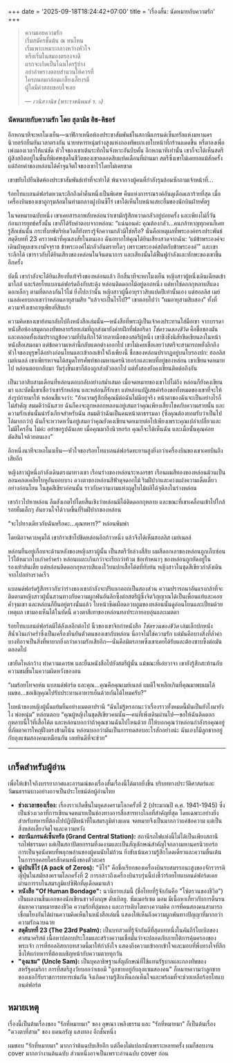 +++
date = '2025-09-18T18:24:42+07:00'
title = 'เรื่องสั้น: นัดหมายกับความรัก'
+++
> ความเอยความรัก  
> เริ่มสมัครชั้นต้น ณ หนไหน  
> เริ่มเพาะเหมาะกลางหว่างหัวใจ   
> หรือเริ่มในสมองตรองจงดี  
> แรกจะเกิดเป็นไฉนใครรู้บ้าง  
> อย่าอำพรางตอบสำนวนให้ควรที่  
> ใครถนอมกล่อมเกลี้ยงเลี้ยงรตี  
> ผู้ใดมีคำตอบขอบใจเอย  
>  
> — *เวนิสวานิช (พระราชนิพนธ์ ร. ๖)*

### นัดหมายกับความรัก โดย สุลามิธ อิช-คิชอร์

อีกหกนาทีจะหกโมงเย็น—นาฬิกาเหนือห้องประชาสัมพันธ์ในสถานีแกรนด์เซ็นทรัลแห่งมหานครนิวยอร์กยืนยันเวลาตรงกัน นายทหารหนุ่มร่างสูงแห่งกองทัพบกเงยใบหน้าที่กร้านแดดขึ้น หรี่ตาลงเพื่อเพ่งมองเวลาให้แน่ชัด หัวใจของเขาเต้นระทึกในจังหวะอันบีบคั้น อีกหกนาทีเท่านั้น เขาก็จะได้เห็นสตรีผู้สิงสถิตอยู่ในพื้นที่พิเศษสุดในชีวิตของเขาตลอดสิบแปดเดือนที่ผ่านมา สตรีซึ่งเขาไม่เคยยลแม้สักครั้ง แต่ถ้อยคำของหล่อนได้ค้ำจุนจิตใจของเขาไว้โดยไม่เคยขาด

เขาขยับไปยืนชิดห้องประชาสัมพันธ์เท่าที่จะทำได้ พ้นจากวงผู้คนที่กำลังรุมล้อมซักถามเจ้าหน้าที่...

ร้อยโทแบลนด์ฟอร์ดหวนระลึกถึงค่ำคืนหนึ่งเป็นพิเศษ คืนแห่งการรณรงค์อันดุเดือดเลวร้ายที่สุด เมื่อเครื่องบินของเขาถูกรุมล้อมในท่ามกลางฝูงบินซีโร่ เขาได้เห็นใบหน้าแสยะยิ้มของนักบินฝ่ายศัตรู

ในจดหมายฉบับหนึ่ง เขาเคยสารภาพกับหล่อนว่าเขามักรู้สึกหวาดกลัวอยู่บ่อยครั้ง และเพียงไม่กี่วันก่อนการยุทธ์ครั้งนั้น เขาก็ได้รับคำตอบจากหล่อน: “แน่นอนค่ะ คุณต้องกลัว...คนกล้าหาญทุกคนก็เคยรู้สึกเช่นนั้น กระทั่งกษัตริย์เดวิดก็ยังทรงรู้จักความกลัวมิใช่หรือ? นั่นคือเหตุผลที่พระองค์ทรงประพันธ์สดุดีบทที่ 23 คราวหน้าที่คุณสงสัยในตนเอง ฉันอยากให้คุณได้ยินเสียงสวดจากฉัน: ‘แม้ข้าพระองค์จะเดินฝ่าหุบเขาเงามัจจุราช ข้าพระองค์ไม่กลัวอันตรายใดๆ เพราะพระองค์สถิตกับข้าพระองค์’” และเขาระลึกได้ เขาราวกับได้ยินเสียงของหล่อนในจินตนาการ และเสียงนั้นได้ฟื้นฟูกำลังและทักษะของเขาขึ้นอีกครั้ง

บัดนี้ เขากำลังจะได้ยินเสียงที่แท้จริงของหล่อนแล้ว อีกสี่นาทีจะหกโมงเย็น หญิงสาวผู้หนึ่งเดินเฉียดเข้ามาใกล้ และร้อยโทแบลนด์ฟอร์ดถึงกับสะดุ้ง หล่อนติดดอกไม้อยู่ดอกหนึ่ง แต่หาใช่ดอกกุหลาบสีแดงดอกเล็กๆ ตามที่ตกลงกันไว้ไม่ ยิ่งไปกว่านั้น หญิงสาวผู้นี้อายุราวสิบแปดปีเท่านั้นเอง แต่ฮอลลิส เมย์เนลล์เคยบอกเขาว่าหล่อนอายุสามสิบ “แล้วจะเป็นไรไป?” เขาตอบไปว่า “ผมอายุสามสิบสอง” ทั้งที่ความจริงเขาอายุเพียงยี่สิบเก้า

ความคิดของเขาย้อนกลับไปถึงหนังสือเล่มนั้น—หนังสือที่พระผู้เป็นเจ้าคงประทานใส่มือเขา จากบรรดาหนังสือห้องสมุดกองทัพหลายร้อยเล่มที่ถูกส่งมายังค่ายฝึกที่ฟลอริดา *โซ่ตรวนของชีวิต* คือชื่อของมัน และตลอดทั้งเล่มปรากฏข้อความที่บันทึกไว้ด้วยลายมือของสตรีผู้หนึ่ง เขาชิงชังนิสัยขีดเขียนลงในหน้าหนังสือเสมอมา แต่ข้อความเหล่านี้กลับแตกต่างออกไป เขาไม่เคยเชื่อเลยว่าสตรีจะสามารถหยั่งลึกถึงหัวใจของบุรุษได้อย่างอ่อนโยนและเข้าอกเข้าใจถึงเพียงนี้ ชื่อของหล่อนปรากฏอยู่บนใบรองปก: ฮอลลิส เมย์เนลล์ เขาเพียรหาจนได้สมุดโทรศัพท์ของมหานครนิวยอร์กและพบที่อยู่ของหล่อน เขาเขียนจดหมายไป หล่อนตอบกลับมา วันรุ่งขึ้นเขาก็ต้องถูกส่งตัวออกไป แต่ทั้งสองยังคงเขียนติดต่อถึงกัน

เป็นเวลาสิบสามเดือนที่หล่อนตอบกลับอย่างสม่ำเสมอ เมื่อจดหมายของเขาไปไม่ถึง หล่อนก็ยังคงเขียนมา และบัดนี้เขาเชื่อว่าเขารักหล่อน และหล่อนก็รักเขา แต่หล่อนปฏิเสธคำร้องขอทั้งหมดของเขาที่จะให้ส่งรูปถ่ายมาให้ หล่อนชี้แจงว่า: “ถ้าความรู้สึกที่คุณมีต่อฉันไม่มีอยู่จริง หน้าตาของฉันจะเป็นอย่างไรก็ไม่สำคัญ สมมติว่าฉันสวย ฉันก็คงจะถูกหลอกหลอนอยู่เสมอว่าคุณเพียงเสี่ยงโชคกับความสวยนั้น และความรักเช่นนั้นน่ารังเกียจสำหรับฉัน สมมติว่าฉันเป็นคนหน้าตาธรรมดา (ซึ่งคุณต้องยอมรับว่าเป็นไปได้มากกว่า) ฉันก็จะหวาดหวั่นอยู่เสมอว่าคุณยังคงเขียนจดหมายต่อไปเพียงเพราะคุณเปล่าเปลี่ยวและไม่มีใครอื่น ไม่ค่ะ อย่าขอรูปฉันเลย เมื่อคุณมาถึงนิวยอร์ก คุณก็จะได้เห็นฉัน และเมื่อนั้นคุณค่อยตัดสินใจด้วยตนเอง”

อีกหนึ่งนาทีจะหกโมงเย็น—หัวใจของร้อยโทแบลนด์ฟอร์ดทะยานสูงยิ่งกว่าเครื่องบินของเขาเคยบินถึงเสียอีก

หญิงสาวผู้หนึ่งกำลังเดินตรงมาทางเขา เรือนร่างของหล่อนระหงอรชร เรือนผมสีทองของหล่อนม้วนเป็นลอนคลอเคลียใบหูอันบอบบาง ดวงตาของหล่อนสีฟ้าดุจดอกไม้ ริมฝีปากและคางแฝงความเด็ดเดี่ยวอย่างอ่อนโยน ในชุดสีเขียวอ่อนนั้น ราวกับความงามแห่งฤดูใบไม้ผลิได้จุติลงในร่างหล่อน

เขาก้าวไปหาหล่อน ลืมสังเกตไปโดยสิ้นเชิงว่าหล่อนมิได้ติดดอกกุหลาบ และขณะที่เขาเคลื่อนเข้าไปใกล้ รอยยิ้มเล็กๆ อันยวนใจได้วาดขึ้นที่ริมฝีปากของหล่อน

“จะไปทางเดียวกับฉันหรือคะ...คุณทหาร?” หล่อนพึมพำ

โดยมิอาจควบคุมได้ เขาก้าวเข้าไปชิดหล่อนอีกก้าวหนึ่ง แล้วจึงได้เห็นฮอลลิส เมย์เนลล์

หล่อนยืนอยู่เกือบจะด้านหลังของหญิงสาวผู้นั้น เป็นสตรีวัยล่วงสี่สิบ ผมสีดอกเลาของหล่อนถูกเก็บซ่อนไว้ใต้หมวกใบเก่าคร่ำคร่า หล่อนเผละเกินกว่าจะเรียกว่าท้วม ข้อเท้าหนาๆ ของหล่อนถูกยัดอยู่ในรองเท้าส้นเตี้ย แต่หล่อนติดดอกกุหลาบสีแดงไว้บนปกเสื้อโค้ตที่ยับย่น หญิงสาวในชุดสีเขียวกำลังเดินจากไปอย่างรวดเร็ว

แบลนด์ฟอร์ดรู้สึกราวกับว่าร่างของเขากำลังจะปริแยกออกเป็นสองส่วน ความปรารถนาอันแรงกล้าที่จะติดตามหญิงสาวผู้นั้นสวนทางกับความผูกพันอันลึกซึ้งต่อสตรีผู้ซึ่งจิตวิญญาณได้เป็นเพื่อนแท้และคอยค้ำจุนเขา และหล่อนก็ยืนอยู่ตรงนั้นแล้ว ใบหน้าซีดเผือดอวบอูมของหล่อนนั้นดูอ่อนโยนและเปี่ยมด้วยเหตุผล เขามองเห็นได้ในบัดนี้ ดวงตาสีเทาของหล่อนทอประกายอบอุ่นและเมตตา

ร้อยโทแบลนด์ฟอร์ดมิได้ลังเลอีกต่อไป นิ้วของเขาจิกกำหนังสือ *โซ่ตรวนของชีวิต* เล่มเล็กปกหนังสีน้ำเงินเก่าคร่ำซึ่งเป็นเครื่องยืนยันตัวตนของเขากับหล่อน นี่อาจไม่ใช่ความรัก แต่มันคือบางสิ่งที่ล้ำค่า บางทีอาจเป็นสิ่งที่หายากยิ่งกว่าความรักเสียอีก—นั่นคือมิตรภาพซึ่งเขาเคยได้รับและต้องซาบซึ้งต่อมันตลอดไป

เขายืดไหล่กว้าง ทำความเคารพ และยื่นหนังสือไปยังสตรีผู้นั้น แม้ขณะที่เอ่ยวาจา เขายังรู้สึกสะท้านกับความขมขื่นในความผิดหวังของตน

“ผมร้อยโทจอห์น แบลนด์ฟอร์ด และคุณ...คุณคือคุณเมย์เนลล์ ผมดีใจเหลือเกินที่คุณมาพบผมได้ ผมขอ...ขอเชิญคุณไปรับประทานอาหารเย็นด้วยกันได้ไหมครับ?”

ใบหน้าของหญิงผู้นั้นแย้มยิ้มอย่างเมตตาปรานี “ฉันไม่รู้หรอกนะว่าเรื่องราวทั้งหมดนี้มันเป็นยังไงมายังไง พ่อหนุ่ม” หล่อนตอบ “คุณผู้หญิงในชุดสีเขียวคนนั้น—คนที่เพิ่งเดินผ่านไป—ขอให้ฉันติดดอกกุหลาบนี้ไว้ที่เสื้อโค้ต และหล่อนบอกว่าถ้าคุณชวนฉันไปไหนด้วย ก็ให้บอกคุณว่าหล่อนกำลังรอคุณอยู่ที่ภัตตาคารใหญ่ฝั่งตรงข้ามโน้น หล่อนบอกว่ามันเป็นการทดสอบอะไรสักอย่างน่ะ ฉันเองก็มีลูกชายอยู่กับลุงแซมสองคนเหมือนกัน เลยยินดีที่จะช่วย”

---
## เกร็ดสำหรับผู้อ่าน

เพื่อให้เข้าใจถึงบรรยากาศและอารมณ์ของเรื่องสั้นเรื่องนี้ได้มากยิ่งขึ้น บริบททางประวัติศาสตร์และวัฒนธรรมบางอย่างอาจเป็นประโยชน์ต่อผู้อ่านไทย

* **ช่วงเวลาของเรื่อง:** เรื่องราวเกิดขึ้นในยุคสงครามโลกครั้งที่ 2 (ประมาณปี ค.ศ. 1941-1945) ซึ่งเป็นช่วงเวลาที่การเขียนจดหมายเป็นช่องทางการสื่อสารทางไกลที่สำคัญที่สุด โดยเฉพาะอย่างยิ่งสำหรับทหารที่ต้องไปปฏิบัติหน้าที่ในสมรภูมิต่างแดน จดหมายจึงเป็นมากกว่าแค่ข้อความ แต่เป็นสิ่งหล่อเลี้ยงจิตใจและความหวัง
* **สถานีแกรนด์เซ็นทรัล (Grand Central Station):** สถานีรถไฟแห่งนี้ไม่ได้เป็นเพียงสถานีรถไฟธรรมดา แต่เป็นสถาปัตยกรรมที่งดงามและเป็นสัญลักษณ์สำคัญใจกลางมหานครนิวยอร์ก การเป็นจุดนัดพบที่พลุกพล่านของผู้คนนับไม่ถ้วน ยิ่งขับเน้นความรู้สึกโดดเดี่ยวและความตื่นเต้นในการรอคอยใครสักคนหนึ่งของตัวละคร
* **ฝูงบินซีโร่ (A pack of Zeros):** "ซีโร่" คือชื่อเรียกของเครื่องบินรบสมรรถนะสูงของจักรวรรดิญี่ปุ่นในสมัยสงครามโลกครั้งที่ 2 การกล่าวถึงเครื่องบินรบรุ่นนี้บ่งชี้ว่าร้อยโทแบลนด์ฟอร์ดเคยผ่านการรบในสมรภูมิแปซิฟิกที่ดุเดือดมาแล้ว
* **หนังสือ "Of Human Bondage":** นวนิยายเล่มนี้ (ชื่อไทยที่รู้จักกันคือ "โซ่ตรวนของชีวิต") เป็นผลงานชิ้นเอกของนักเขียนชาวอังกฤษ ดับเบิลยู. ซัมเมอร์เซต มอม มีเนื้อหาเกี่ยวกับการดิ้นรนค้นหาความหมายของชีวิต ความรักที่ลุ่มหลง และการเติบโตทางความคิด การที่คนสองคนสามารถเชื่อมโยงกันได้ผ่านความคิดเห็นในหนังสือเล่มนี้ แสดงให้เห็นถึงความผูกพันทางปัญญาที่มากกว่าความรักฉาบฉวย
* **สดุดีบทที่ 23 (The 23rd Psalm):** เป็นบทสวดที่รู้จักกันดีที่สุดบทหนึ่งในคัมภีร์ไบเบิลของศาสนาคริสต์ เนื้อหาปลอบประโลมและสร้างความเชื่อมั่นว่าจะปลอดภัยภายใต้การคุ้มครองของพระเจ้า การที่ฮอลลิสยกบทสวดนี้มาให้กำลังใจ แสดงถึงความเข้าอกเข้าใจและมอบที่พึ่งทางใจที่ลึกซึ้งให้แก่ทหารที่ต้องเผชิญหน้ากับความตายทุกวัน
* **"ลุงแซม" (Uncle Sam):** เป็นบุคลาธิษฐานสัญลักษณ์ที่ใช้แทนรัฐบาลและกองทัพของสหรัฐอเมริกา การที่สตรีสูงวัยบอกว่าเธอมี "ลูกชายอยู่กับลุงแซมสองคน" ก็หมายความว่าลูกชายของเธอก็รับราชการทหารเช่นกัน จึงเกิดความรู้สึกเห็นอกเห็นใจและพร้อมที่จะช่วยเหลือร้อยโทแบลนด์ฟอร์ด

## หมายเหตุ

เรื่องนี้เป็นต้นเรื่องของ "รักที่หมายมา" ของ อุษณา เพลิงธรรม และ "รักที่หมายมา" ก็เป็นต้นเรื่อง "ดวงตาที่สาม" ของ แดนอรัญ แสงทอง อีกชั้นหนึ่ง

ผมชอบ "รักที่หมายมา" มากกว่าต้นฉบับเสียอีก แต่ก็คงไม่แปลกนักเพราะหลายครั้ง ผมก็ชอบงาน cover มากกว่างานต้นฉบับ ส่วนหนึ่งอาจเป็นเพราะอ่านฉบับ cover ก่อน